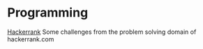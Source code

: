 # Programming
[Hackerrank](https://www.hackerrank.com)
Some challenges from the problem solving domain of hackerrank.com
